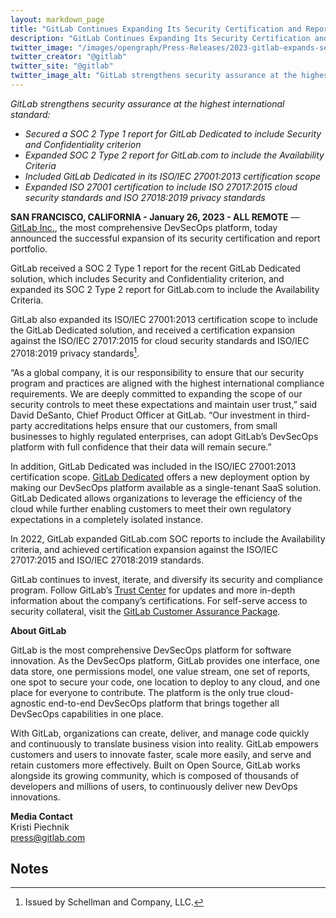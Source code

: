 ```yaml
---
layout: markdown_page
title: "GitLab Continues Expanding Its Security Certification and Report Portfolio"
description: "GitLab Continues Expanding Its Security Certification and Report Portfolio"
twitter_image: "/images/opengraph/Press-Releases/2023-gitlab-expands-security-certification.png"
twitter_creator: "@gitlab"
twitter_site: "@gitlab"
twitter_image_alt: "GitLab strengthens security assurance at the highest international standard"
---
```


_GitLab strengthens security assurance at the highest international standard:_

* _Secured a SOC 2 Type 1 report for GitLab Dedicated to include Security and Confidentiality criterion_
* _Expanded SOC 2 Type 2 report for GitLab.com to include the Availability Criteria_
* _Included GitLab Dedicated in its ISO/IEC 27001:2013 certification scope_
* _Expanded ISO 27001 certification to include ISO 27017:2015 cloud security standards and ISO 27018:2019 privacy standards_

**SAN FRANCISCO, CALIFORNIA - January 26, 2023 - ALL REMOTE** — [GitLab Inc.](https://about.gitlab.com/), the most comprehensive DevSecOps platform, today announced the successful expansion of its security certification and report portfolio. 

GitLab received a SOC 2 Type 1 report for the recent GitLab Dedicated solution, which includes Security and Confidentiality criterion, and expanded its SOC 2 Type 2 report for GitLab.com to include the Availability Criteria. 

GitLab also expanded its ISO/IEC 27001:2013 certification scope to include the GitLab Dedicated solution, and received a certification expansion against the ISO/IEC 27017:2015 for cloud security standards and ISO/IEC 27018:2019 privacy standards[^1]. 

“As a global company, it is our responsibility to ensure that our security program and practices are aligned with the highest international compliance requirements. We are deeply committed to expanding the scope of our security controls to meet these expectations and maintain user trust,” said David DeSanto, Chief Product Officer at GitLab. “Our investment in third-party accreditations helps ensure that our customers, from small businesses to highly regulated enterprises, can adopt GitLab’s DevSecOps platform with full confidence that their data will remain secure.” 

In addition, GitLab Dedicated was included in the ISO/IEC 27001:2013 certification scope. [GitLab Dedicated](https://docs.gitlab.com/ee/subscriptions/gitlab_dedicated?utm_medium=pressrelease&utm_source=globenewswire&utm_campaign=seccertification&utm_budget=corpcomms) offers a new deployment option by making our DevSecOps platform available as a single-tenant SaaS solution. GitLab Dedicated allows organizations to leverage the efficiency of the cloud while further enabling customers to meet their own regulatory expectations in a completely isolated instance.

In 2022, GitLab expanded GitLab.com SOC reports to include the Availability criteria, and achieved certification expansion against the ISO/IEC 27017:2015 and ISO/IEC 27018:2019 standards.

GitLab continues to invest, iterate, and diversify its security and compliance program. Follow GitLab’s [Trust Center](https://about.gitlab.com/security/) for updates and more in-depth information about the company’s certifications. For self-serve access to security collateral, visit the [GitLab Customer Assurance Package](https://about.gitlab.com/security/cap/).

**About GitLab**

GitLab is the most comprehensive DevSecOps platform for software innovation. As the DevSecOps platform, GitLab provides one interface, one data store, one permissions model, one value stream, one set of reports, one spot to secure your code, one location to deploy to any cloud, and one place for everyone to contribute. The platform is the only true cloud-agnostic end-to-end DevSecOps platform that brings together all DevSecOps capabilities in one place.

With GitLab, organizations can create, deliver, and manage code quickly and continuously to translate business vision into reality. GitLab empowers customers and users to innovate faster, scale more easily, and serve and retain customers more effectively. Built on Open Source, GitLab works alongside its growing community, which is composed of thousands of developers and millions of users, to continuously deliver new DevOps innovations.

**Media Contact**
<br>
Kristi Piechnik
<br>
[press@gitlab.com](mailto:press@gitlab.com) 

<!-- Footnotes themselves at the bottom. -->
## Notes

[^1]:
     Issued by Schellman and Company, LLC.

